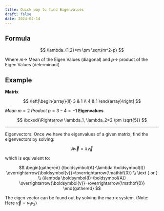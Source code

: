 ```yaml
---
title: Quick way to find Eigenvalues
draft: false
date: 2024-02-14
---
```


  
## Formula  

$$
\lambda_{1,2}=m \pm \sqrt{m^2-p}
$$


Where $m \rightarrow$ Mean of the Eigen Values (diagonal) and $p \rightarrow$ product of the Eigen Values (determinant)
## Example
**Matrix**

$$
\left[\begin{array}{ll}
3 & 1 \\
4 & 1
\end{array}\right]
$$

*Mean* $m=2$
*Product* $p=3-4=-1$
**Eigenvalues**

$$
\boxed{\Rightarrow \lambda_1, \lambda_2=2 \pm \sqrt{5}}
$$



---
Eigenvectors:
Once we have the eigenvalues of a given matrix, find the eigenvectors by solving:

$$
A \vec{v}=\lambda \vec{v}
$$

which is equivalent to:

$$
\begin{gathered}
(\boldsymbol{A}-\lambda \boldsymbol{I}) \overrightarrow{\boldsymbol{v}}=\overrightarrow{\mathbf{0}} \\
\text { or } \\
(\lambda \boldsymbol{I}-\boldsymbol{A}) \overrightarrow{\boldsymbol{v}}=\overrightarrow{\mathbf{0}}
\end{gathered}
$$


The eigen vector can be found out by solving the matrix system. (Note: Here $\vec{v}=v_1 v_2$)




